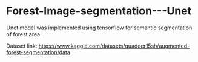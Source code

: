 # Forest-Image-segmentation---Unet


Unet model was implemented using tensorflow for semantic segmentation of forest area

Dataset link: https://www.kaggle.com/datasets/quadeer15sh/augmented-forest-segmentation/data
